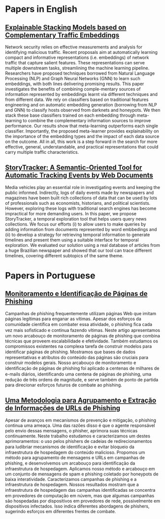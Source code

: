 # Papers in English

## [Explainable Stacking Models based on Complementary Traffic Embeddings](https://www.computer.org/csdl/proceedings-article/euros&pw/2024/672900a261/1ZyWLlssUpi)
Network security relies on effective measurements and analysis for identifying malicious traffic. Recent proposals aim at automatically learning compact and informative representations (i.e. embeddings) of network traffic that capture salient features. These representations can serve multiple downstream tasks, streamlining the machine learning pipeline. Researchers have proposed techniques borrowed from Natural Language Processing (NLP) and Graph Neural Networks (GNN) to learn such embeddings, with both lines delivering promising results. This paper investigates the benefits of combining comple-mentary sources of information represented by embeddings learnt via different techniques and from different data. We rely on classifiers based on traditional features engineering and on automatic embedding generation (borrowing from NLP and GNN) to classify hosts observed from darknets and honeypots. We then stack these base classifiers trained on each embedding through meta-learning to combine the complementary information sources to improve performance. Our results show that meta-learning outperforms each single classifier. Importantly, the proposed meta-learner provides explainability on the importance of the embedding types and the impact of each data source on the outcome. All in all, this work is a step forward in the search for more effective, general, understandable, and practical representations that could carry multiple traffic characteristics.

## [StoryTracker: A Semantic-Oriented Tool for Automatic Tracking Events by Web Documents](https://github.com/warSantos/warSantos/blob/main/papers/StoryTracker.pdf)

Media vehicles play an essential role in investigating events and keeping the public informed. Indirectly, logs of daily events made by newspapers and magazines have been built rich collections of data that can be used by lots of professionals such as economists, historians, and political scientists. However, exploring these logs with traditional search engines has become impractical for more demanding users. In this paper, we propose StoryTracker, a temporal exploration tool that helps users query news collections. We focus our efforts (i) to allow users to make queries by adding information from documents represented by word embbedings and (ii) to develop a strategy for retrieving temporal information to generate timelines and present them using a suitable interface for temporal exploration. We evaluated our solution using a real database of articles from a huge Brazilian newspaper and showed that our tool can trace different timelines, covering different subtopics of the same theme.

# Papers in Portuguese

## [Monitoramento e Identificação de Páginas de Phishing](https://sol.sbc.org.br/index.php/sbrc/article/view/16734/16576)

Campanhas de phishing frequentemente utilizam páginas Web que imitam páginas legítimas para enganar as vítimas. Apesar dos esforços da comunidade cientíﬁca em combater essa atividade, o phishing ﬁca cada vez mais soﬁsticado e continua fazendo vítimas. Neste artigo apresentamos um novo arcabouço de monitoramento de páginas de phishing que combina técnicas que proveem escalabilidade e efetividade. Também estudamos os compromissos existentes na complexa tarefa de construir modelos para identiﬁcar páginas de phishing. Mostramos que bases de dados representativas e atributos do conteúdo das páginas são cruciais para construir modelos gerais. Nosso arcabouço de monitoramento e identiﬁcação de páginas de phishing foi aplicado a centenas de milhares de e-mails diários, identiﬁcando uma centena de páginas de phishing, uma redução de três ordens de magnitude, e serve também de ponto de partida para direcionar esforços futuros de combate ao phishing.

## [Uma Metodologia para Agrupamento e Extração de Informações de URLs de Phishing](https://sol.sbc.org.br/index.php/sbseg/article/view/13970/13819)

Apesar de avanços em mecanismos de prevenção e mitigação, o phishing continua uma ameaça. Uma das razões disso é que o agente responsável pelo envio dessas mensagens, o phisher, aprimora suas técnicas continuamente. Neste trabalho estudamos e caracterizamos um destes aprimoramentos: o uso pelos phishers de cadeias de redirecionamentos para ludibriar mecanismos de identiﬁcação e evitar bloqueio da infraestrutura de hospedagem do conteúdo malicioso. Propomos um método para agrupamento de mensagens e URLs em campanhas de phishing, e desenvolvemos um arcabouço para identiﬁcação da infraestrutura de hospedagem. Aplicamos nosso método e arcabouço em um conjunto de mensagens de spam e phishing coletado por honeypots de baixa interatividade. Caracterizamos campanhas de phishing e a infraestrutura de hospedagem. Nossos resultados mostram que a infraestrutura de hospedagem das campanhas identiﬁcadas se concentra em provedores de computação em núvem, mas que algumas campanhas são hospedadas por dispositivos em provedores de rede, possivelmente em dispositivos infectados. Isso indica diferentes abordagens de phishers, sugerindo esforços em diferentes frentes de combate. 